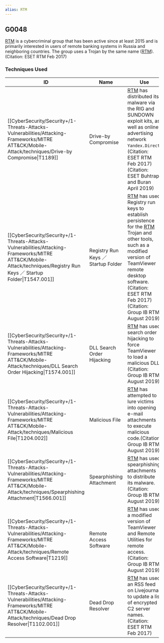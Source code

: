 ```yaml
---
alias: RTM
---
```


## G0048

[RTM](https://attack.mitre.org/groups/G0048) is a cybercriminal group that has been active since at least 2015 and is primarily interested in users of remote banking systems in Russia and neighboring countries. The group uses a Trojan by the same name ([RTM](https://attack.mitre.org/software/S0148)). (Citation: ESET RTM Feb 2017)


### Techniques Used

| ID | Name | Use |
| --- | --- | --- |
| [[CyberSecurity/Security+/1-Threats-Attacks-Vulnerabilities/Attacking-Frameworks/MITRE ATT&CK/Mobile-Attack/techniques/Drive-by Compromise\|T1189]] | Drive-by Compromise | [RTM](https://attack.mitre.org/groups/G0048) has distributed its malware via the RIG and SUNDOWN exploit kits, as well as online advertising network <code>Yandex.Direct</code>.(Citation: ESET RTM Feb 2017)(Citation: ESET Buhtrap and Buran April 2019) |
| [[CyberSecurity/Security+/1-Threats-Attacks-Vulnerabilities/Attacking-Frameworks/MITRE ATT&CK/Mobile-Attack/techniques/Registry Run Keys ／ Startup Folder\|T1547.001]] | Registry Run Keys ／ Startup Folder | [RTM](https://attack.mitre.org/groups/G0048) has used Registry run keys to establish persistence for the [RTM](https://attack.mitre.org/software/S0148) Trojan and other tools, such as a modified version of TeamViewer remote desktop software.(Citation: ESET RTM Feb 2017)(Citation: Group IB RTM August 2019) |
| [[CyberSecurity/Security+/1-Threats-Attacks-Vulnerabilities/Attacking-Frameworks/MITRE ATT&CK/Mobile-Attack/techniques/DLL Search Order Hijacking\|T1574.001]] | DLL Search Order Hijacking | [RTM](https://attack.mitre.org/groups/G0048) has used search order hijacking to force TeamViewer to load a malicious DLL.(Citation: Group IB RTM August 2019) |
| [[CyberSecurity/Security+/1-Threats-Attacks-Vulnerabilities/Attacking-Frameworks/MITRE ATT&CK/Mobile-Attack/techniques/Malicious File\|T1204.002]] | Malicious File | [RTM](https://attack.mitre.org/groups/G0048) has attempted to lure victims into opening e-mail attachments to execute malicious code.(Citation: Group IB RTM August 2019) |
| [[CyberSecurity/Security+/1-Threats-Attacks-Vulnerabilities/Attacking-Frameworks/MITRE ATT&CK/Mobile-Attack/techniques/Spearphishing Attachment\|T1566.001]] | Spearphishing Attachment | [RTM](https://attack.mitre.org/groups/G0048) has used spearphishing attachments to distribute its malware.(Citation: Group IB RTM August 2019) |
| [[CyberSecurity/Security+/1-Threats-Attacks-Vulnerabilities/Attacking-Frameworks/MITRE ATT&CK/Mobile-Attack/techniques/Remote Access Software\|T1219]] | Remote Access Software | [RTM](https://attack.mitre.org/groups/G0048) has used a modified version of TeamViewer and Remote Utilities for remote access.(Citation: Group IB RTM August 2019) |
| [[CyberSecurity/Security+/1-Threats-Attacks-Vulnerabilities/Attacking-Frameworks/MITRE ATT&CK/Mobile-Attack/techniques/Dead Drop Resolver\|T1102.001]] | Dead Drop Resolver | [RTM](https://attack.mitre.org/groups/G0048) has used an RSS feed on Livejournal to update a list of encrypted C2 server names.(Citation: ESET RTM Feb 2017) |
